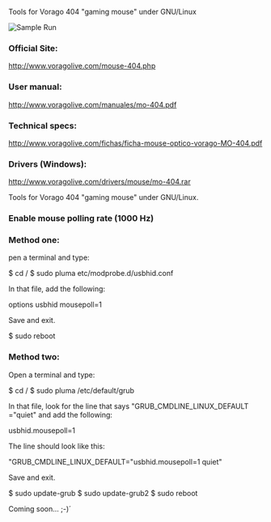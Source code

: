 Tools for Vorago 404 "gaming mouse" under GNU/Linux

![Sample Run](https://github.com/tuxkernel/vorago-gaming-mouse-404/blob/master/images/00.png)

### Official Site:

http://www.voragolive.com/mouse-404.php

### User manual:

http://www.voragolive.com/manuales/mo-404.pdf

### Technical specs:

http://www.voragolive.com/fichas/ficha-mouse-optico-vorago-MO-404.pdf

### Drivers (Windows):

http://www.voragolive.com/drivers/mouse/mo-404.rar

Tools for Vorago 404 "gaming mouse" under GNU/Linux.

### Enable mouse polling rate (1000 Hz)

### Method one:

pen a terminal and type:

$ cd /
$ sudo pluma etc/modprobe.d/usbhid.conf

In that file, add the following:

options usbhid mousepoll=1

Save and exit.

$ sudo reboot

### Method two:

Open a terminal and type:

$ cd /
$ sudo pluma /etc/default/grub

In that file, look for the line that says "GRUB_CMDLINE_LINUX_DEFAULT ="quiet" and add the following:

usbhid.mousepoll=1

The line should look like this:

"GRUB_CMDLINE_LINUX_DEFAULT="usbhid.mousepoll=1 quiet"

Save and exit.

$ sudo update-grub
$ sudo update-grub2
$ sudo reboot

Coming soon... ;-)´
